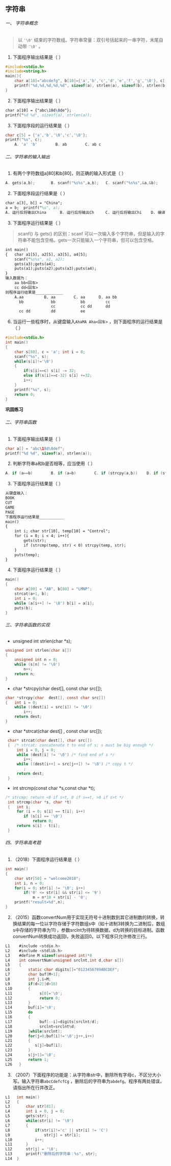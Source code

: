 ## 字符串

###### 一、 字符串概念

> 以 `'\0'` 结束的字符数组。字符串常量：双引号括起来的一串字符，末尾自动带 `'\0'` 。
>

1. 下面程序输出结果是（            ）

```c
#include<stdio.h>
#include<string.h>
main(){
    char a[10]="abcdefg", b[10]={'a','b','c','d','e','f','g','\0'}, c[]={'a','b','c','d','e','f','g'};
    printf("%d,%d,%d,%d,%d", sizeof(a), strlen(a), sizeof(b), strlen(b), sizeof(c));
}
```

2. 下面程序输出结果是（            ）

```tex
char a[10] = {"abc\18d\0de"};
printf("%d %d", sizeof(a), strlen(a));
```

3. 下面程序段的运行结果是（        ）

```c
char c[5] = {'a','b','\0','c','\0'};
printf("%s", c);
	A. 'a' 'b'        B. ab        C. ab c 
```

###### 二、字符串的输入输出

1. 有两个字符数组a[80]和b[80]，则正确的输入形式是（        ）

```c
A. gets(a,b);		B. scanf("%s%s",a,b);	C. scanf("%s%s",&a,&b);		D.gets("a"),gets("b");
```

2. 下面程序段运行结果是（         ）

```tex
char a[3], b[] = "China";
a = b;  printf("%s", a);
A. 运行后将输出China		B. 运行后将输出Ch		C. 运行后将输出Chi	D. 编译出错
```

3. 下面程序运行结果是（        ）

> scanf() 与 gets() 的区别：scanf 可以一次输入多个字符串，但是输入的字符串不能包含空格。gets一次只能输入一个字符串，但可以包含空格。

```tex
int main()
{   char a1[5], a2[5], a3[5], a4[5];
    scanf("%s%s", a1, a2);
    gets(a3);gets(a4);
    puts(a1);puts(a2);puts(a3);puts(a4);
}
输入数据为：
    aa bb<回车>
    cc dd<回车>
则程序运行结果是____________
    A.aa         B. aa        C. aa	     D. aa bb
      bb            bb           bb         cc
                    cc           cc dd      dd
      cc dd         dd           ee
```

6. 当运行一些程序时，从键盘输入`AhaMA Aha<回车>` ，则下面程序的运行结果是（                                  ）

```c
#include<stdio.h>
int main()
{
    char s[80], c = 'a'; int i = 0;
    scanf("%s", s);
    while(s[i]!='\0')
    {
        if(s[i]==c) s[i] -= 32;
        else if(s[i]==c-32) s[i] +=32;
        i++;
    }
    printf("%s", s);
    return 0;
}
```

**巩固练习**



###### 二、字符串函数

1. 下面程序输出结果是（        ）

```c
char a[] = "abc\18d\0def";
printf("%d %d", sizeof(a), strlen(a));
```

2. 判断字符串a和b是否相等，应当使用（        ）

```c
A. if (a==b)        B. if (a=b)        C. if (strcpy(a,b))    D. if (strcmp(a,b) == 0)
```

3. 下面程序运行结果是（         ）

```tex
从键盘输入：
BOOK
CUT
GAME
PAGE
下面程序运行结果是___________
main()
{
    int i; char str[10], temp[10] = "Control";
    for (i = 0; i < 4; i++){
        gets(str);
        if (strcmp(temp, str) < 0) strcpy(temp, str);
    }
    puts(temp);
}
```

4. 下面程序运行结果是（        ）

```c
main()
{
    char a[80] = "AB", b[80] = "LMNP";
    strcat(a+1, b);
    int i = 0;
    while (a[i++] != '\0') b[i] = a[i];
    puts(b);
}
```

###### 三、字符串函数的实现

- unsigned int strlen(char *s);

```c
unsigned int strlen(char s[])
{
    unsigned int n = 0;
    while (s[n] != '\0')
        n++;
    return n;
}
```

- char \*strcpy(char  dest[], const char src[]);

```c
char *strcpy(char  dest[], const char src[]) 
{   int i = 0; 
    while ((dest[i] = src[i]) != '\0') 
     	i++; 
    return dest;
}
```

- char *strcat(char  dest[] , const char  src[]);

```c
 char* strcat(char dest[], char src[]) 
 {  /* strcat: concatenate t to end of s; s must be big enough */  
     int i = 0, j = 0; 
     while (dest[i] != '\0') /* find end of s */ 
     	i++; 
     while ((dest[i++] = src[j++]) != '\0') /* copy t */ 
     	; 
     return dest;
 }
```

- int strcmp(const char *s,const char *t);

```c
/* strcmp: return <0 if s<t, 0 if s==t, >0 if s>t */ 
 int strcmp(char *s, char *t) 
 {   int i; 
     for (i = 0; s[i] == t[i]; i++) 
     	if (s[i] == '\0') 
     		return 0; 
     return s[i] - t[i]; 
 }
```

###### 四、字符串高考题

1. （2018）下面程序运行结果是（        ）

```c
int main()
{
    char str[50] = "welcome2018";
    int i, n = 0;
    for(i = 0; str[i] != '\0'; i++)
        if('0' <= str[i] && str[i] <= '9')
            m = n*10 + str[i] - '0';
    printf("result=%d",n);
}
```

2. （2015）函数convertNum用于实现无符号十进制数到其它进制数的转换，转换结果的每一位以字符存储于字符数组s中（如十进制3转换为二进制后，数组s中存储的字符串为11），参数srclnt为待转换数据，d为转换的目标进制。函数convertNum转换成功返回l，失败返回0。以下程序只允许修改三行。

```c
L1    #include <stdio.h>
L2    #include <stdlib.h>
L3    #define M sizeof(unsigned int)*8
L4    int convertNum(unsigned srclnt,int d,char s[])
L5    {
L6        static char digits[]="0123456789ABCDEF";
L7        char buf[M+1];
L8        int j,i=M;
L9        if(d<2||d>16)
L1O       {
L11            s[0]='\0';
L12            return 0;
L13       }
L14       buf[i]='\0';
L15       do
L16       {
L17            buf[--i]=digits[srclnt/d];
L18            srclnt=srclnt%d;
L19       }while(srclnt);
L20       for(j=0;buf[i]!='\0';j++,i++)
L21       {
L22          s[j]=buf[i];
L23       }
L24       s[j+1]='\0';
L25       return 1;
L26   }
```

3. （2007）下面程序的功能是：从字符串str中，删除所有字母c，不区分大小写。输入字符串`abcCdefcfCg` ，删除后的字符串为`abdefg`。程序有两处错误，请指出所在行并改正。 

```c
L1   int main()
L2   {
L3       char str[81]; 
L4       int i = 0, j = 0;
L5       gets(str);
L6       while(str[i] != '\0')
L7       {
L8           if(str[i]!='c' || str[i] != 'C')
L9               str[j] = str[i];
L10          i++;
L11      }
L12      str[j] = '\0';
L13      printf("删除后的字符串：%s", str);
L14  }
```

